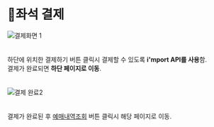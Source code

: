 # 📌좌석 결제   
![결제화면 1](https://user-images.githubusercontent.com/88878686/180456603-3e075623-f9c0-4869-8369-04fdf6ce4099.JPG)   
<br><br>
하단에 위치한 결제하기 버튼 클릭시 결제할 수 있도록 **i'mport API를 사용**함.   
결제가 완료되면 **하단 페이지로 이동**.   
<br>   
![결제 완료2](https://user-images.githubusercontent.com/88878686/180456965-5e58d5db-e820-4efd-b037-618912f890b9.JPG)   
<br><br>
결제가 완료된 후 [예매내역조회](https://github.com/Runu09/finalproject/blob/main/%EA%B5%AC%ED%98%84%EC%84%A4%EB%AA%85/%EC%98%88%EB%A7%A4%EB%82%B4%EC%97%AD%EC%A1%B0%ED%9A%8C.md) 버튼 클릭시 해당 페이지로 이동.
